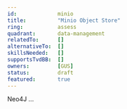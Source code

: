 ```yaml
---
id:			    minio
title:      	"Minio Object Store"
ring:       	assess
quadrant:   	data-management
relatedTo:		[]
alternativeTo:	[]
skillsNeeded:	[]
supportsTvdBB:	[]
owners:         [GUS] 
status:			draft
featured:       true
---
```


Neo4J ...